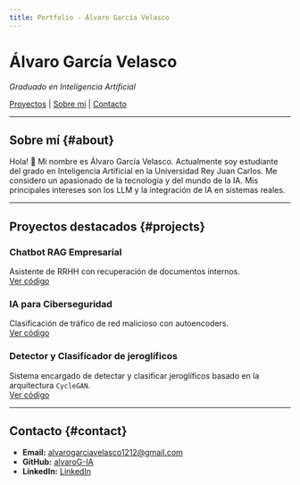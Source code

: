 ```yaml
---
title: Portfolio - Álvaro García Velasco
---
```


# Álvaro García Velasco
*Graduado en Inteligencia Artificial*

[Proyectos](#projects) | [Sobre mí](#about)  | [Contacto](#contact)

---


## Sobre mí {#about}

Hola! 👋
Mi nombre es Álvaro García Velasco. Actualmente soy estudiante del grado en Inteligencia Artificial en la Universidad Rey Juan Carlos. Me considero un apasionado de la tecnología y del mundo de la IA. Mis principales intereses son los LLM y la integración de IA en sistemas reales.


---


## Proyectos destacados {#projects}

### Chatbot RAG Empresarial
Asistente de RRHH con recuperación de documentos internos.  
[Ver código](https://github.com/alvaroG-IA/chatBot-empresarial-RAG)

### IA para Ciberseguridad
Clasificación de tráfico de red malicioso con autoencoders.  
[Ver código](https://github.com/alvaroG-IA/cybersecurity-ml)

### Detector y Clasificador de jeroglíficos
Sistema encargado de detectar y clasificar jeroglíficos basado en la arquitectura `CycleGAN`.  
[Ver código](https://github.com/alvaroG-IA/clf)


---


## Contacto {#contact}

- **Email:** alvarogarciavelasco1212@gmail.com  
- **GitHub:** [alvaroG-IA](https://github.com/alvaroG-IA)  
- **LinkedIn:** [LinkedIn](https://www.linkedin.com/in/%C3%A1lvaro-garc%C3%ADa-velasco-2a301031a)
